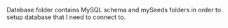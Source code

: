 Datebase folder contains MySQL schema and mySeeds folders in order to setup database that I need to  connect to.
